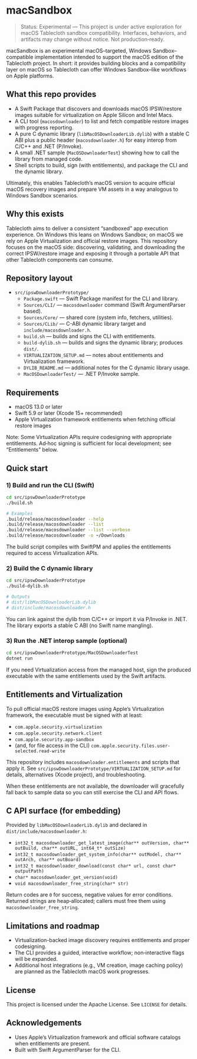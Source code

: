 # macSandbox

> Status: Experimental — This project is under active exploration for macOS Tablecloth sandbox compatibility. Interfaces, behaviors, and artifacts may change without notice. Not production‑ready.

macSandbox is an experimental macOS–targeted, Windows Sandbox–compatible implementation intended to support the macOS edition of the Tablecloth project. In short: it provides building blocks and a compatibility layer on macOS so Tablecloth can offer Windows Sandbox–like workflows on Apple platforms.

## What this repo provides

- A Swift Package that discovers and downloads macOS IPSW/restore images suitable for virtualization on Apple Silicon and Intel Macs.
- A CLI tool (`macosdownloader`) to list and fetch compatible restore images with progress reporting.
- A pure C dynamic library (`libMacOSDownloaderLib.dylib`) with a stable C ABI plus a public header (`macosdownloader.h`) for easy interop from C/C++ and .NET (P/Invoke).
- A small .NET sample (`MacOSDownloaderTest`) showing how to call the library from managed code.
- Shell scripts to build, sign (with entitlements), and package the CLI and the dynamic library.

Ultimately, this enables Tablecloth’s macOS version to acquire official macOS recovery images and prepare VM assets in a way analogous to Windows Sandbox scenarios.

## Why this exists

Tablecloth aims to deliver a consistent “sandboxed” app execution experience. On Windows this leans on Windows Sandbox; on macOS we rely on Apple Virtualization and official restore images. This repository focuses on the macOS side: discovering, validating, and downloading the correct IPSW/restore image and exposing it through a portable API that other Tablecloth components can consume.

## Repository layout

- `src/ipswDownloaderPrototype/`
  - `Package.swift` — Swift Package manifest for the CLI and library.
  - `Sources/CLI/` — `macosdownloader` command (Swift ArgumentParser based).
  - `Sources/Core/` — shared core (system info, fetchers, utilities).
  - `Sources/CLib/` — C-ABI dynamic library target and `include/macosdownloader.h`.
  - `build.sh` — builds and signs the CLI with entitlements.
  - `build-dylib.sh` — builds and signs the dynamic library; produces `dist/`.
  - `VIRTUALIZATION_SETUP.md` — notes about entitlements and Virtualization framework.
  - `DYLIB_README.md` — additional notes for the C dynamic library usage.
  - `MacOSDownloaderTest/` — .NET P/Invoke sample.

## Requirements

- macOS 13.0 or later
- Swift 5.9 or later (Xcode 15+ recommended)
- Apple Virtualization framework entitlements when fetching official restore images

Note: Some Virtualization APIs require codesigning with appropriate entitlements. Ad‑hoc signing is sufficient for local development; see “Entitlements” below.

## Quick start

### 1) Build and run the CLI (Swift)

```bash
cd src/ipswDownloaderPrototype
./build.sh

# Examples
.build/release/macosdownloader --help
.build/release/macosdownloader --list
.build/release/macosdownloader --list --verbose
.build/release/macosdownloader -o ~/Downloads
```

The build script compiles with SwiftPM and applies the entitlements required to access Virtualization APIs.

### 2) Build the C dynamic library

```bash
cd src/ipswDownloaderPrototype
./build-dylib.sh

# Outputs
# dist/libMacOSDownloaderLib.dylib
# dist/include/macosdownloader.h
```

You can link against the dylib from C/C++ or import it via P/Invoke in .NET. The library exports a stable C ABI (no Swift name mangling).

### 3) Run the .NET interop sample (optional)

```bash
cd src/ipswDownloaderPrototype/MacOSDownloaderTest
dotnet run
```

If you need Virtualization access from the managed host, sign the produced executable with the same entitlements used by the Swift artifacts.

## Entitlements and Virtualization

To pull official macOS restore images using Apple’s Virtualization framework, the executable must be signed with at least:

- `com.apple.security.virtualization`
- `com.apple.security.network.client`
- `com.apple.security.app-sandbox`
- (and, for file access in the CLI) `com.apple.security.files.user-selected.read-write`

This repository includes `macosdownloader.entitlements` and scripts that apply it. See `src/ipswDownloaderPrototype/VIRTUALIZATION_SETUP.md` for details, alternatives (Xcode project), and troubleshooting.

When these entitlements are not available, the downloader will gracefully fall back to sample data so you can still exercise the CLI and API flows.

## C API surface (for embedding)

Provided by `libMacOSDownloaderLib.dylib` and declared in `dist/include/macosdownloader.h`:

- `int32_t macosdownloader_get_latest_image(char** outVersion, char** outBuild, char** outURL, int64_t* outSize)`
- `int32_t macosdownloader_get_system_info(char** outModel, char** outArch, char** outBoard)`
- `int32_t macosdownloader_download(const char* url, const char* outputPath)`
- `char* macosdownloader_get_version(void)`
- `void macosdownloader_free_string(char* str)`

Return codes are `0` for success, negative values for error conditions. Returned strings are heap‑allocated; callers must free them using `macosdownloader_free_string`.

## Limitations and roadmap

- Virtualization-backed image discovery requires entitlements and proper codesigning.
- The CLI provides a guided, interactive workflow; non‑interactive flags will be expanded.
- Additional host integrations (e.g., VM creation, image caching policy) are planned as the Tablecloth macOS work progresses.

## License

This project is licensed under the Apache License. See `LICENSE` for details.

## Acknowledgements

- Uses Apple’s Virtualization framework and official software catalogs when entitlements are present.
- Built with Swift ArgumentParser for the CLI.
